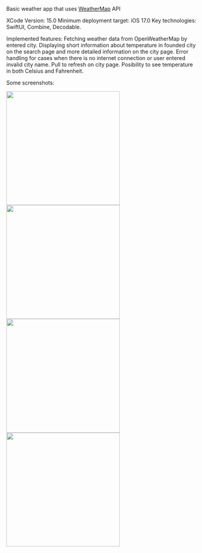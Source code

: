 Basic weather app that uses [WeatherMap](https://openweathermap.org/api/one-call-3#current) API

XCode Version: 15.0
Minimum deployment target: iOS 17.0
Key technologies: SwiftUI, Combine, Decodable.

Implemented features:
Fetching weather data from OpenWeatherMap by entered city. Displaying short information about temperature in founded city on the search page and more detailed information on the city page. 
Error handling for cases when there is no internet connection or user entered invalid city name.
Pull to refresh on city page.
Posibility to see temperature in both Celsius and Fahrenheit.

Some screenshots:

<img src="https://github.com/SaukouStanislau/TMGWeatherApp/assets/22836375/d4da8ae6-ba29-44f8-9e1b-2d1173b1e562" height="300">
<img src="https://github.com/SaukouStanislau/TMGWeatherApp/assets/22836375/dc024851-0682-440c-af65-8e3daa4d4f14" height="300">
<img src="https://github.com/SaukouStanislau/TMGWeatherApp/assets/22836375/64fbdb50-876f-4a46-9494-93abd31d7fdd" height="300">
<img src="https://github.com/SaukouStanislau/TMGWeatherApp/assets/22836375/6d1eb5c4-074a-4102-a66c-cd842543b61e" height="300">
